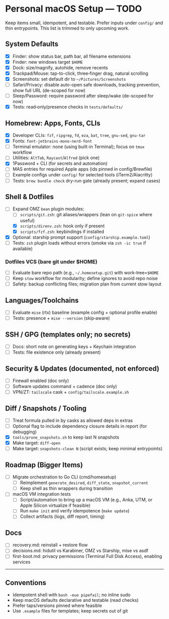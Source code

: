 # Personal macOS Setup — TODO

Keep items small, idempotent, and testable. Prefer inputs under `config/` and thin entrypoints. This list is trimmed to only upcoming work.

## System Defaults
- [x] Finder: show status bar, path bar, all filename extensions
- [x] Finder: new windows target `$HOME`
- [x] Dock: size/magnify, autohide, remove recents
- [x] Trackpad/Mouse: tap-to-click, three‑finger drag, natural scrolling
- [x] Screenshots: set default dir to `~/Pictures/Screenshots`
- [ ] Safari/Privacy: disable auto-open safe downloads, tracking prevention, show full URL (de-scoped for now)
- [ ] Sleep/Password: require password after sleep/wake (de-scoped for now)
- [x] Tests: read‑only/presence checks in `tests/defaults/`

## Homebrew: Apps, Fonts, CLIs
- [x] Developer CLIs: `fzf`, `ripgrep`, `fd`, `eza`, `bat`, `tree`, `gnu-sed`, `gnu-tar`
- [x] Fonts: `font-jetbrains-mono-nerd-font`
- [ ] Terminal emulator: none (using built-in Terminal); focus on `tmux` workflow
- [ ] Utilities: `AltTab`, `Raycast`/`Alfred` (pick one)
- [x] 1Password + CLI (for secrets and automation)
- [ ] MAS entries for required Apple apps (ids pinned in config/Brewfile)
- [ ] Example configs under `config/` for selected tools (iTerm2/Alacritty)
- [ ] Tests: `brew bundle check` dry-run gate (already present; expand cases)

## Shell & Dotfiles
- [ ] Expand OMZ `bean` plugin modules:
  - [ ] `scripts/git.zsh`: git aliases/wrappers (lean on `git-spice` where useful)
  - [x] `scripts/direnv.zsh`: hook only if present
  - [x] `scripts/fzf.zsh`: keybindings if installed
- [x] Optional: starship prompt support (`config/starship.example.toml`)
- [ ] Tests: `zsh` plugin loads without errors (smoke via `zsh -ic true` if available)

### Dotfiles VCS (bare git under $HOME)
- [ ] Evaluate bare repo path (e.g., `~/.homesetup.git`) with work-tree=`$HOME`
- [ ] Keep `stow` workflow for modularity; define ignores to avoid repo noise
- [ ] Safety: backup conflicting files; migration plan from current stow layout

## Languages/Toolchains
- [ ] Evaluate `mise` (rtx) baseline (example config + optional profile enable)
- [ ] Tests: presence + `mise --version` (skip‑aware)

## SSH / GPG (templates only; no secrets)
- [ ] Docs: short note on generating keys + Keychain integration
- [ ] Tests: file existence only (already present)

## Security & Updates (documented, not enforced)
- [ ] Firewall enabled (doc only)
- [ ] Software updates command + cadence (doc only)
- [ ] VPN/ZT: `tailscale` cask + `config/tailscale.example.sh`

## Diff / Snapshots / Tooling
- [ ] Treat formula pulled in by casks as allowed deps in extras
- [ ] Optional flag to include dependency closure details in report (for debugging)
- [x] `tools/prune_snapshots.sh` to keep last N snapshots
- [x] Make target: `diff-open`
- [ ] Make target: `snapshots-clean N` (script exists; keep minimal entrypoints)

## Roadmap (Bigger Items)
- [ ] Migrate orchestration to Go CLI (cmd/homesetup)
  - [ ] Reimplement `generate_desired`, `diff_state`, `snapshot_current`
  - [ ] Keep shell as thin wrappers during transition
- [ ] macOS VM integration tests
  - [ ] Script/automation to bring up a macOS VM (e.g., Anka, UTM, or Apple Silicon virtualize if feasible)
  - [ ] Run `make init` and verify idempotence (`make update`)
  - [ ] Collect artifacts (logs, diff report, timing)

## Docs
- [ ] recovery.md: reinstall + restore flow
- [ ] decisions.md: hidutil vs Karabiner, OMZ vs Starship, mise vs asdf
- [ ] first-boot.md: privacy permissions (Terminal Full Disk Access), enabling services

---

## Conventions
- Idempotent shell with `bash -euo pipefail`; no inline sudo
- Keep macOS defaults declarative and testable (read checks)
- Prefer taps/versions pinned where feasible
- Use `.example` files for templates; keep secrets out of git
